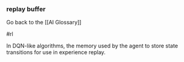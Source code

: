 ### replay buffer

Go back to the [[AI Glossary]]

#rl

In DQN-like algorithms, the memory used by the agent to store state transitions for use in experience replay.

